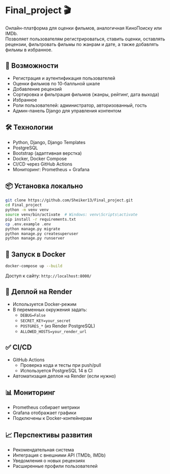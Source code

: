 # Final_project 🎬

Онлайн-платформа для оценки фильмов, аналогичная КиноПоиску или IMDb.  
Позволяет пользователям регистрироваться, ставить оценки, оставлять рецензии, фильтровать фильмы по жанрам и дате, а также добавлять фильмы в избранное.

## 🚀 Возможности

- Регистрация и аутентификация пользователей
- Оценки фильмов по 10-балльной шкале
- Добавление рецензий
- Сортировка и фильтрация фильмов (жанры, рейтинг, дата выхода)
- Избранное
- Роли пользователей: администратор, авторизованный, гость
- Админ-панель Django для управления контентом

## 🛠 Технологии

- Python, Django, Django Templates
- PostgreSQL
- Bootstrap (адаптивная верстка)
- Docker, Docker Compose
- CI/CD через GitHub Actions
- Мониторинг: Prometheus + Grafana

## 📦 Установка локально

```bash
git clone https://github.com/Sheiker13/Final_project.git
cd Final_project
python -m venv venv
source venv/bin/activate  # Windows: venv\Scripts\activate
pip install -r requirements.txt
cp .env.example .env
python manage.py migrate
python manage.py createsuperuser
python manage.py runserver
```

## 🐳 Запуск в Docker

```bash
docker-compose up --build
```

Доступ к сайту: `http://localhost:8000/`

## 🚢 Деплой на Render

- Используется Docker-режим
- В переменных окружения задать:
  - `DEBUG=False`
  - `SECRET_KEY=your_secret`
  - `POSTGRES_*` (из Render PostgreSQL)
  - `ALLOWED_HOSTS=your_render_url`

## ✅ CI/CD

- GitHub Actions
  - Проверка кода и тесты при push/pull
  - Используется PostgreSQL 14 в CI
- Автоматизация деплоя на Render (если нужно)

## 📊 Мониторинг

- Prometheus собирает метрики
- Grafana отображает графики
- Подключены к Docker-контейнерам

## 📈 Перспективы развития

- Рекомендательная система
- Интеграция с внешними API (TMDb, IMDb)
- Уведомления о новых рецензиях
- Расширенные профили пользователей
